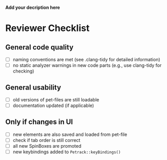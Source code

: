 **Add your decription here**


# Reviewer Checklist

## General code quality
- [ ] naming conventions are met (see .clang-tidy for detailed information)
- [ ] no static analyzer warnings in new code parts (e.g., use clang-tidy for checking)

## General usability
- [ ] old versions of pet-files are still loadable
- [ ] documentation updated (if applicable)

## Only if changes in UI
- [ ] new elements are also saved and loaded from pet-file
- [ ] check if tab order is still correct
- [ ] all new SpinBoxes are promoted
- [ ] new keybindings added to `Petrack::keyBindings()`
